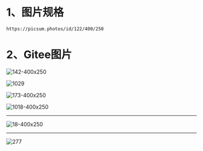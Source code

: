# 1、图片规格

~~~
https://picsum.photos/id/122/400/250
~~~





# 2、Gitee图片

![142-400x250](https://gitee.com/sheep-are-flying-in-the-sky/my-picture/raw/master/picture9/142-400x250.jpg)



![1029](https://gitee.com/sheep-are-flying-in-the-sky/my-picture/raw/master/picture9/1029.png)



![173-400x250](https://gitee.com/sheep-are-flying-in-the-sky/my-picture/raw/master/picture9/173-400x250.jpg)



![1018-400x250](https://gitee.com/sheep-are-flying-in-the-sky/my-picture/raw/master/picture9/1018-400x250.jpg)



---

![18-400x250](https://gitee.com/sheep-are-flying-in-the-sky/my-picture/raw/master/picture9/18-400x250.jpg)

----

![277](https://gitee.com/sheep-are-flying-in-the-sky/my-picture/raw/master/picture9/277.jpg)